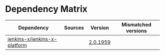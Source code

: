 # Dependency Matrix

Dependency | Sources | Version | Mismatched versions
---------- | ------- | ------- | -------------------
[jenkins-x/jenkins-x-platform](https://github.com/jenkins-x/jenkins-x-platform) |  | [2.0.1959](https://github.com/jenkins-x/jenkins-x-platform/releases/tag/v2.0.1959) | 
